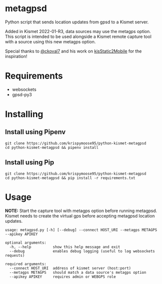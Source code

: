 # metagpsd
Python script that sends location updates from gpsd to a Kismet server.

Added in Kismet 2022-01-R3, data sources may use the metagps option. This script is intended to be used alongside a Kismet remote capture tool with a source using this new metagps option.

Special thanks to [@ckoval7](ckoval7/) and his work on [kisStatic2Mobile](ckoval7/kisStatic2Mobile) for the inspiration!

# Requirements
 - websockets
 - gpsd-py3

# Installing

## Install using Pipenv
    git clone https://github.com/krispymoose95/python-kismet-metagpsd
    cd python-kismet-metagpsd && pipenv install
  
## Install using Pip
    git clone https://github.com/krispymoose95/python-kismet-metagpsd
    cd python-kismet-metagpsd && pip install -r requirements.txt
   
# Usage
**NOTE:** Start the capture tool with metagps option before running metagpsd. Kismet needs to create the virtual gps before accepting metagpsd location updates.

    usage: metagpsd.py [-h] [--debug] --connect HOST_URI --metagps METAGPS --apikey APIKEY
    
    optional arguments:
      -h, --help          show this help message and exit
      --debug             enables debug logging (useful to log websockets requests)
    
    required arguments:
      --connect HOST_URI  address of kismet server (host:port)
      --metagps METAGPS   should match a data source's metagps option
      --apikey APIKEY     requires admin or WEBGPS role

